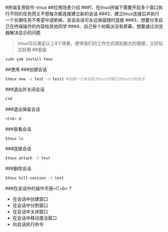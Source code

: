 #终端复用软件-tmux
##应用场景介绍
###1、在linux终端下需要开启多个窗口执行不同的任务而又不想每次都连接建立新的会话
###2、建立linux连接后并执行一个长期任务不希望中途断掉，且该会话可永远保留随时连接
###3、想要分享自己在终端操作的内容给其他同学
###4、自己有个树莓派没有屏幕，想要通过浏览器解决显示的问题
>tmux可以满足以上4个场景，使得我们的工作方式得到极大的便捷，又好玩又好用
##安装
```bash
sudo yum install tmux
```
##使用
###创建会话
```bash
$tmux new -s test -n test1 #创建一个会话名为test的窗口为test1的会话
```
###退出并关闭会话
```bash
C+d
```
###退出保留会话
```bash
<C+b> d
```
###查看会话
```bash
$tmux ls
```
###连接会话
```bash
$tmux attach -t test
```
###删除会话
```bash
$tmux kill-session -t test
```
###在会话中的操作手册<C+b> ?
- 在会话中创建窗口
- 在会话中分割窗口
- 在会话中关闭窗口
- 在会话中移动激活窗口
- 向会话执行命令
